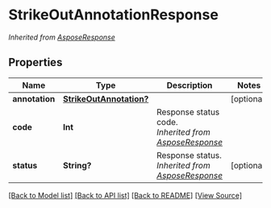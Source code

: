 # StrikeOutAnnotationResponse


*Inherited from [AsposeResponse](AsposeResponse.md)*
## Properties
Name | Type | Description | Notes
------------ | ------------- | ------------- | -------------
**annotation** | [**StrikeOutAnnotation?**](StrikeOutAnnotation.md) |  | [optional]
**code** | **Int** | Response status code.<br />*Inherited from [AsposeResponse](AsposeResponse.md)* | 
**status** | **String?** | Response status.<br />*Inherited from [AsposeResponse](AsposeResponse.md)* | [optional]

[[Back to Model list]](../README.md#documentation-for-models) [[Back to API list]](../README.md#documentation-for-api-endpoints) [[Back to README]](../README.md) [[View Source]](../AsposePdfCloud/Models/StrikeOutAnnotationResponse.swift)

